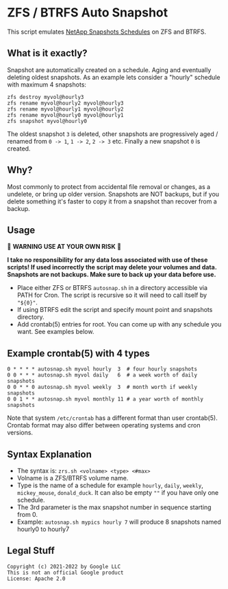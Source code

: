# ZFS / BTRFS Auto Snapshot

This script emulates [NetApp Snapshots Schedules](https://library.netapp.com/ecmdocs/ECMP1196991/html/GUID-1D3B0C7D-D94E-43A3-9091-5E76003E16EB.html) on ZFS and BTRFS.

## What is it exactly?

Snapshot are automatically created on a schedule. Aging and eventually deleting oldest snapshots.
As an example lets consider a "hourly" schedule with maximum 4 snapshots:

```
zfs destroy myvol@hourly3
zfs rename myvol@hourly2 myvol@hourly3
zfs rename myvol@hourly1 myvol@hourly2
zfs rename myvol@hourly0 myvol@hourly1
zfs snapshot myvol@hourly0
```

The oldest snapshot `3` is deleted, other snapshots are progressively aged /
renamed from `0 -> 1`, `1 -> 2`, `2 -> 3` etc. Finally a new snapshot `0` is created.

## Why?

Most commonly to protect from accidental file removal or changes, as a undelete, or bring up older version.
Snapshots are NOT backups, but if you delete something it's faster to copy it from a snapshot than recover
from a backup.

## Usage

🛑 **WARNING USE AT YOUR OWN RISK** 🛑  

**I take no responsibility for any data loss associated with use of these scripts! If used incorrectly the script may delete your volumes and data. Snapshots are not backups. Make sure to back up your data before use.**

* Place either ZFS or BTRFS `autosnap.sh` in a directory accessible via PATH for Cron. The script is recursive so it will need to call itself by `"${0}"`.
* If using BTRFS edit the script and specify mount point and snapshots directory.
* Add crontab(5) entries for root. You can come up with any schedule you want. See examples below.

## Example crontab(5) with 4 types

```
0 * * * * autosnap.sh myvol hourly  3  # four hourly snapshots
0 0 * * * autosnap.sh myvol daily   6  # a week worth of daily snapshots
0 0 * * 0 autosnap.sh myvol weekly  3  # month worth if weekly snapshots
0 0 1 * * autosnap.sh myvol monthly 11 # a year worth of monthly snapshots
```

Note that system `/etc/crontab` has a different format than user crontab(5). Crontab format may also differ between operating systems and cron versions.

## Syntax Explanation

* The syntax is: `zrs.sh <volname> <type> <#max>`
* Volname is a ZFS/BTRFS volume name.
* Type is the name of a schedule for example `hourly`, `daily`, `weekly`, `mickey_mouse`, `donald_duck`. It can also be empty `""` if you have only one schedule.
* The 3rd parameter is the max snapshot number in sequence starting from 0.
* Example: `autosnap.sh mypics hourly 7` will produce 8 snapshots named hourly0 to hourly7

## Legal Stuff

```
Copyright (c) 2021-2022 by Google LLC
This is not an official Google product
License: Apache 2.0
```
